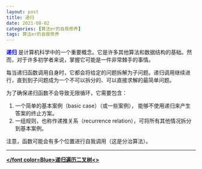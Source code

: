 ```yaml
---
layout: post
title: 递归
date: 2021-08-02
categories: [算法er的自我修养]
tags: 算法er的自我修养
---
```


**<font color=Blue>递归</font>** 是计算机科学中的一个重要概念。它是许多其他算法和数据结构的基础。然而，对于许多初学者来说，掌握它可能是一件非常棘手的事情。

每当递归函数调用自身时，它都会将给定的问题拆解为子问题。递归调用继续进行，直到到子问题成为一个不可以拆分的、可以直接求解的最简单问题。

为了确保递归函数不会导致无限循环，它需要包含：

1. 一个简单的基本案例（basic case）（或一些案例）， 能够不使用递归来产生答案的终止方案。
2. 一组规则，也称作递推关系（recurrence relation），可将所有其他情况拆分到基本案例。

注意，函数可能会有多个位置进行自我调用（这是分治算法）。

---

[**</font color=Blue>递归遍历二叉树<>**](https://zwpku.cn/2021/05/Binary_tree/)

